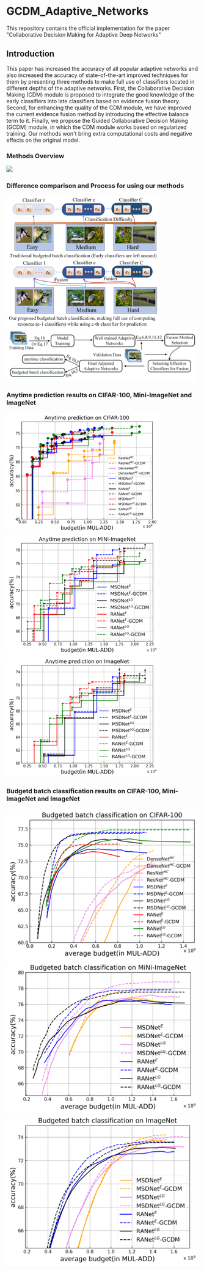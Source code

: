 # GCDM_Adaptive_Networks
This repository contains the official implementation for the paper "Collaborative Decision Making for Adaptive Deep Networks"
## Introduction
This paper has increased the accuracy of all popular adaptive networks and also increased the accuracy of state-of-the-art improved techniques for them by presenting three methods to make full use of classifiers located in different depths of the adaptive networks. First, the Collaborative Decision Making (CDM) module is proposed to integrate the good knowledge of the early classifiers into late classifiers based on evidence fusion theory. Second, for enhancing the quality of the CDM module, we have improved the current evidence fusion method by introducing the effective balance term to it. Finally, we propose the Guided Collaborative Decision Making (GCDM) module, in which the CDM module works based on regularized training. Our methods won't bring extra computational costs and negative effects on the original model.
### Methods Overview
<img src="https://github.com/Meteor-Stars/GCDM_Adaptive_Networks/blob/master/Figures/methods_overview_comparsion.jpg" width="650">

### Difference comparison and Process for using our methods
<img src="https://github.com/Meteor-Stars/GCDM_Adaptive_Networks/blob/master/Figures/bugdeted_classification_difference.jpg" width="400"> 
<img src="https://github.com/Meteor-Stars/GCDM_Adaptive_Networks/blob/master/Figures/model_used_process.jpg" width="500">


### Anytime prediction results on CIFAR-100, Mini-ImageNet and ImageNet
<img src="https://github.com/Meteor-Stars/GCDM_Adaptive_Networks/blob/master/Figures/anytime_Cifar100.png" width="400"><img src="https://github.com/Meteor-Stars/GCDM_Adaptive_Networks/blob/master/Figures/anytime_MiNi_ImageNet.png" width="400"><img src="https://github.com/Meteor-Stars/GCDM_Adaptive_Networks/blob/master/Figures/anytime_ImageNet.png" width="400">

### Budgetd batch classification results on CIFAR-100, Mini-ImageNet and ImageNet
<img src="https://github.com/Meteor-Stars/GCDM_Adaptive_Networks/blob/master/Figures/dynamic_cifar100.png"> <img src="https://github.com/Meteor-Stars/GCDM_Adaptive_Networks/blob/master/Figures/dynamic_MiNi_ImageNet.png"> <img src="https://github.com/Meteor-Stars/GCDM_Adaptive_Networks/blob/master/Figures/dynamic_ImageNet.png"> 
